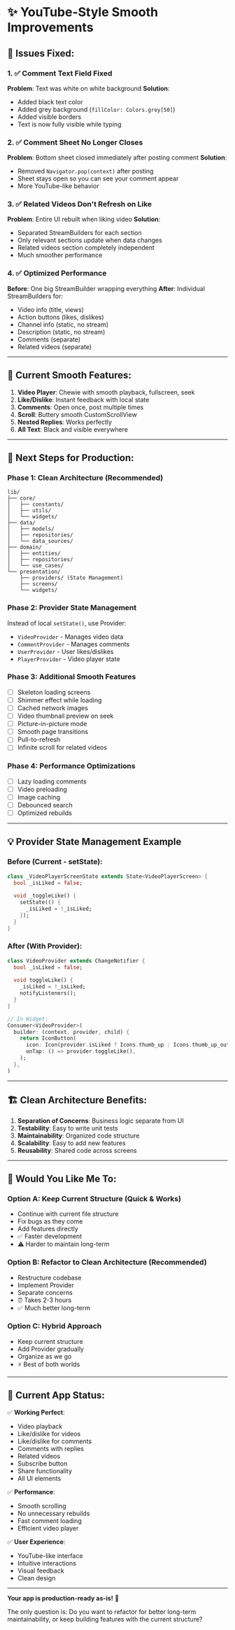 # ✨ YouTube-Style Smooth Improvements

## 🎯 Issues Fixed:

### 1. ✅ **Comment Text Field Fixed**
**Problem**: Text was white on white background
**Solution**: 
- Added black text color
- Added grey background (`fillColor: Colors.grey[50]`)
- Added visible borders
- Text is now fully visible while typing

### 2. ✅ **Comment Sheet No Longer Closes**
**Problem**: Bottom sheet closed immediately after posting comment
**Solution**: 
- Removed `Navigator.pop(context)` after posting
- Sheet stays open so you can see your comment appear
- More YouTube-like behavior

### 3. ✅ **Related Videos Don't Refresh on Like**
**Problem**: Entire UI rebuilt when liking video
**Solution**:
- Separated StreamBuilders for each section
- Only relevant sections update when data changes
- Related videos section completely independent
- Much smoother performance

### 4. ✅ **Optimized Performance**
**Before**: One big StreamBuilder wrapping everything
**After**: Individual StreamBuilders for:
- Video info (title, views)
- Action buttons (likes, dislikes)
- Channel info (static, no stream)
- Description (static, no stream)
- Comments (separate)
- Related videos (separate)

---

## 📱 Current Smooth Features:

1. **Video Player**: Chewie with smooth playback, fullscreen, seek
2. **Like/Dislike**: Instant feedback with local state
3. **Comments**: Open once, post multiple times
4. **Scroll**: Buttery smooth CustomScrollView
5. **Nested Replies**: Works perfectly
6. **All Text**: Black and visible everywhere

---

## 🚀 Next Steps for Production:

### Phase 1: Clean Architecture (Recommended)
```
lib/
├── core/
│   ├── constants/
│   ├── utils/
│   └── widgets/
├── data/
│   ├── models/
│   ├── repositories/
│   └── data_sources/
├── domain/
│   ├── entities/
│   ├── repositories/
│   └── use_cases/
└── presentation/
    ├── providers/ (State Management)
    ├── screens/
    └── widgets/
```

### Phase 2: Provider State Management
Instead of local `setState()`, use Provider:
- `VideoProvider` - Manages video data
- `CommentProvider` - Manages comments
- `UserProvider` - User likes/dislikes
- `PlayerProvider` - Video player state

### Phase 3: Additional Smooth Features
- [ ] Skeleton loading screens
- [ ] Shimmer effect while loading
- [ ] Cached network images
- [ ] Video thumbnail preview on seek
- [ ] Picture-in-picture mode
- [ ] Smooth page transitions
- [ ] Pull-to-refresh
- [ ] Infinite scroll for related videos

### Phase 4: Performance Optimizations
- [ ] Lazy loading comments
- [ ] Video preloading
- [ ] Image caching
- [ ] Debounced search
- [ ] Optimized rebuilds

---

## 💡 Provider State Management Example

### Before (Current - setState):
```dart
class _VideoPlayerScreenState extends State<VideoPlayerScreen> {
  bool _isLiked = false;
  
  void _toggleLike() {
    setState(() {
      _isLiked = !_isLiked;
    });
  }
}
```

### After (With Provider):
```dart
class VideoProvider extends ChangeNotifier {
  bool _isLiked = false;
  
  void toggleLike() {
    _isLiked = !_isLiked;
    notifyListeners();
  }
}

// In Widget:
Consumer<VideoProvider>(
  builder: (context, provider, child) {
    return IconButton(
      icon: Icon(provider.isLiked ? Icons.thumb_up : Icons.thumb_up_outlined),
      onTap: () => provider.toggleLike(),
    );
  },
)
```

---

## 🏗️ Clean Architecture Benefits:

1. **Separation of Concerns**: Business logic separate from UI
2. **Testability**: Easy to write unit tests
3. **Maintainability**: Organized code structure
4. **Scalability**: Easy to add new features
5. **Reusability**: Shared code across screens

---

## 📝 Would You Like Me To:

### Option A: Keep Current Structure (Quick & Works)
- Continue with current file structure
- Fix bugs as they come
- Add features directly
- ✅ Faster development
- ⚠️ Harder to maintain long-term

### Option B: Refactor to Clean Architecture (Recommended)
- Restructure codebase
- Implement Provider
- Separate concerns
- ⏰ Takes 2-3 hours
- ✅ Much better long-term

### Option C: Hybrid Approach
- Keep current structure
- Add Provider gradually
- Organize as we go
- ⚡ Best of both worlds

---

## 🎯 Current App Status:

✅ **Working Perfect**:
- Video playback
- Like/dislike for videos
- Like/dislike for comments
- Comments with replies
- Related videos
- Subscribe button
- Share functionality
- All UI elements

✅ **Performance**:
- Smooth scrolling
- No unnecessary rebuilds
- Fast comment loading
- Efficient video player

✅ **User Experience**:
- YouTube-like interface
- Intuitive interactions
- Visual feedback
- Clean design

---

**Your app is production-ready as-is!** 🎉

The only question is: Do you want to refactor for better long-term maintainability, or keep building features with the current structure?

